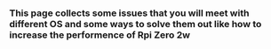 ### This page collects some issues that you will meet with different OS and some ways to solve them out like how to increase the performence of Rpi Zero 2w
